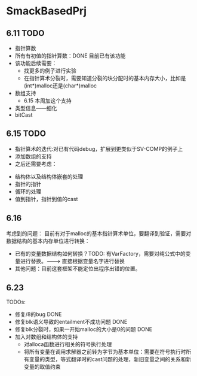 # SmackBasedPrj
## 6.11 TODO
* 指针算数
 * 所有有初值的指针算数：DONE 目前已有该功能
  * 该功能后续需要：
    - 找更多的例子进行实验
    - 在指针算术分裂时，需要知道分裂的块分配时的基本内存大小，比如是(int*)malloc还是(char*)malloc
* 数组支持
  - 6.15 本周加这个支持
* 类型信息——细化
* bitCast


## 6.15 TODO
* 指针算术的迭代:对已有代码debug，扩展到更类似于SV-COMP的例子上
* 添加数组的支持
*  之后还需要考虑：
 - 结构体以及结构体嵌套的处理
 - 指针的指针
 - 循环的处理
 - 值到指针，指针到值的cast

## 6.16 
考虑到的问题：
目前有对于malloc的基本指针算术单位，要翻译到验证，需要对数据结构的基本内存单位进行转换：
- 已有的变量数据结构如何转换？TODO: 有VarFactory，需要对纯公式中的变量进行替换。---> 直接根据变量名字进行替换
- 其他问题：目前这套框架不能定位出程序出错的位置。

## 6.23 
TODOs:
- 修复/8的bug DONE
- 修复blk语义导致的entailment不成功问题 DONE
- 修复blk分裂时，如果一开始malloc的大小是0的问题 DONE
- 加入对数组和结构体的支持
  - 对alloca函数进行相关的符号执行处理
  - 将所有变量在调用求解器之前转为字节为基本单位：需要在符号执行时所有变量的类型，等式翻译时的cast问题的处理，新旧变量之间的关系和新变量的取值约束
